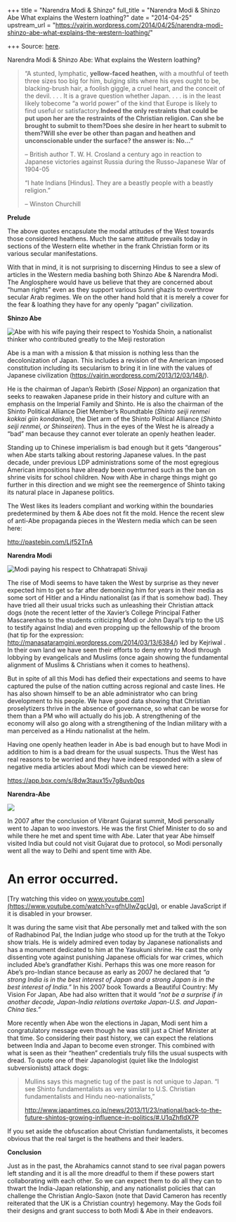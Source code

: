 +++
title = "Narendra Modi & Shinzo"
full_title = "Narendra Modi & Shinzo Abe What explains the Western loathing?"
date = "2014-04-25"
upstream_url = "https://vajrin.wordpress.com/2014/04/25/narendra-modi-shinzo-abe-what-explains-the-western-loathing/"

+++
Source: [here](https://vajrin.wordpress.com/2014/04/25/narendra-modi-shinzo-abe-what-explains-the-western-loathing/).

Narendra Modi & Shinzo Abe: What explains the Western loathing?

> “A stunted, lymphatic, **yellow-faced heathen,** with a mouthful of
> teeth three sizes too big for him, bulging slits where his eyes ought
> to be, blacking-brush hair, a foolish giggle, a cruel heart, and the
> conceit of the devil. . . . It is a grave question whether Japan. . .
> . is in the least likely tobecome “a world power” of the kind that
> Europe is likely to find useful or satisfactory.**Indeed the only
> restraints that could be put upon her are the restraints of the
> Christian religion. Can she be brought to submit to them?Does she
> desire in her heart to submit to them?Will she ever be other than
> pagan and heathen and unconscionable under the surface? the answer is:
> No…”**
>
> – British author T. W. H. Crosland a century ago in reaction to
> Japanese victories against Russia during the Russo-Japanese War of
> 1904-05
>
> “I hate Indians \[Hindus\]. They are a beastly people with a beastly
> religion.”
>
> – Winston Churchill

**Prelude**

The above quotes encapsulate the modal attitudes of the West towards
those considered heathens. Much the same attitude prevails today in
sections of the Western elite whether in the frank Christian form or its
various secular manifestations.

With that in mind, it is not surprising to discerning Hindus to see a
slew of articles in the Western media bashing both Shinzo Abe & Narendra
Modi. The Anglosphere would have us believe that they are concerned
about “human rights” even as they support various Sunni ghazis to
overthrow secular Arab regimes. We on the other hand hold that it is
merely a cover for the fear & loathing they have for any openly “pagan”
civilization.

**Shinzo Abe**

![Abe with his wife paying their respect to Yoshida Shoin, a nationalist
thinker who contributed greatly to the Meiji
restoration](https://vajrin.files.wordpress.com/2014/04/91cdb-130812abe_pays_respect_yll_grn.jpg?w=537&h=521)

Abe is a man with a mission & that mission is nothing less than the
decolonization of Japan. This includes a revision of the American
imposed constitution including its secularism to bring it in line with
the values of Japanese civilization
(<https://vajrin.wordpress.com/2013/12/03/148/>).

He is the chairman of Japan’s Rebirth (*Sosei Nippon*) an organization
that seeks to reawaken Japanese pride in their history and culture with
an emphasis on the Imperial Family and Shinto. He is also the chairman
of the Shinto Political Alliance Diet Member’s Roundtable (*Shinto seiji
renmei kokkai giin kondankai*), the Diet arm of the Shinto Political
Alliance (*Shinto seiji renmei, or Shinseiren*). Thus in the eyes of the
West he is already a “bad” man because they cannot ever tolerate an
openly heathen leader.

Standing up to Chinese imperialism is bad enough but it gets “dangerous”
when Abe starts talking about restoring Japanese values. In the past
decade, under previous LDP administrations some of the most egregious
American impositions have already been overturned such as the ban on
shrine visits for school children. Now with Abe in charge things might
go further in this direction and we might see the reemergence of Shinto
taking its natural place in Japanese politics.

The West likes its leaders compliant and working within the boundaries
predetermined by them & Abe does not fit the mold. Hence the recent slew
of anti-Abe propaganda pieces in the Western media which can be seen
here:

<http://pastebin.com/Ljf52TnA>

**Narendra Modi**

![Modi paying his respect to Chhatrapati
Shivaji](https://i0.wp.com/static.guim.co.uk/sys-images/Guardian/Pix/pictures/2014/4/22/1398175544400/Narendra-Modi-salutes-a-s-009.jpg)

The rise of Modi seems to have taken the West by surprise as they never
expected him to get so far after demonizing him for years in their media
as some sort of Hitler and a Hindu nationalist (as if that is somehow
bad). They have tried all their usual tricks such as unleashing their
Christian attack dogs (note the recent letter of the Xavier’s College
Principal Father Mascarenhas to the students criticizing Modi or John
Dayal’s trip to the US to testify against India) and even propping up
the fellowship of the broom (hat tip for the expression:
<http://manasataramgini.wordpress.com/2014/03/13/6384/>) led by Kejriwal
. In their own land we have seen their efforts to deny entry to Modi
through lobbying by evangelicals and Muslims (once again showing the
fundamental alignment of Muslims & Christians when it comes to
heathens).

But in spite of all this Modi has defied their expectations and seems to
have captured the pulse of the nation cutting across regional and caste
lines. He has also shown himself to be an able administrator who can
bring development to his people. We have good data showing that
Christian proselytizers thrive in the absence of governance, so what can
be worse for them than a PM who will actually do his job. A
strengthening of the economy will also go along with a strengthening of
the Indian military with a man perceived as a Hindu nationalist at the
helm.

Having one openly heathen leader in Abe is bad enough but to have Modi
in addition to him is a bad dream for the usual suspects. Thus the West
has real reasons to be worried and they have indeed responded with a
slew of negative media articles about Modi which can be viewed here:

<https://app.box.com/s/8dw3taux15v7g8uvb0ps>

**Narendra-Abe**

![](https://i0.wp.com/www.india-center.org/content/events/AbeVisitIndia/img/lg/pic-21.jpg)

In 2007 after the conclusion of Vibrant Gujarat summit, Modi personally
went to Japan to woo investors. He was the first Chief Minister to do so
and while there he met and spent time with Abe. Later that year Abe
himself visited India but could not visit Gujarat due to protocol, so
Modi personally went all the way to Delhi and spent time with Abe.

# An error occurred.

[Try watching this video on
www.youtube.com](https://www.youtube.com/watch?v=gfhUIwZgcUg), or enable
JavaScript if it is disabled in your browser.

It was during the same visit that Abe personally met and talked with the
son of Radhabinod Pal, the Indian judge who stood up for the truth at
the Tokyo show trials. He is widely admired even today by Japanese
nationalists and has a monument dedicated to him at the Yasukuni shrine.
He cast the only dissenting vote against punishing Japanese officials
for war crimes, which included Abe’s grandfather Kishi. Perhaps this was
one more reason for Abe’s pro-Indian stance because as early as 2007 he
declared that *“a strong India is in the best interest of Japan and a
strong Japan is in the best interest of India.”* In his 2007 book
Towards a Beautiful Country: My Vision For Japan, Abe had also written
that it would *“not be a surprise if in another decade, Japan-India
relations overtake Japan-U.S. and Japan-China ties.”*

More recently when Abe won the elections in Japan, Modi sent him a
congratulatory message even though he was still just a Chief Minister at
that time. So considering their past history, we can expect the
relations between India and Japan to become even stronger. This combined
with what is seen as their “heathen” credentials truly fills the usual
suspects with dread. To quote one of their Japanologist (quiet like the
Indologist subversionists) attack dogs:

> Mullins says this magnetic tug of the past is not unique to Japan. “I
> see Shinto fundamentalists as very similar to U.S. Christian
> fundamentalists and Hindu neo-nationalists,”
>
> <http://www.japantimes.co.jp/news/2013/11/23/national/back-to-the-future-shintos-growing-influence-in-politics/#.U1qZhfldX7P>

If you set aside the obfuscation about Christian fundamentalists, it
becomes obvious that the real target is the heathens and their leaders.

**Conclusion**

Just as in the past, the Abrahamics cannot stand to see rival pagan
powers left standing and it is all the more dreadful to them if these
powers start collaborating with each other. So we can expect them to do
all they can to thwart the India-Japan relationship, and any nationalist
policies that can challenge the Christian Anglo-Saxon (note that David
Cameron has recently reiterated that the UK is a Christian country)
hegemony. May the Gods foil their designs and grant success to both Modi
& Abe in their endeavors.

